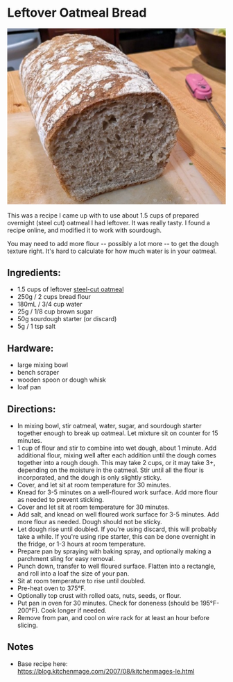 # Leftover Oatmeal Bread

![Oatmeal Bread](../../images/oatmeal_bread.jpg)

This was a recipe I came up with to use about 1.5 cups of prepared overnight (steel cut) oatmeal I had leftover. It was really tasty. I found a recipe online, and modified it to work with sourdough.

You may need to add more flour -- possibly a lot more -- to get the dough texture right. It's hard to calculate for how much water is in your oatmeal.

## Ingredients:

- 1.5 cups of leftover [steel-cut oatmeal](../Overnight%20Steel%20Cut%20Oatmeal")
- 250g / 2 cups bread flour
- 180mL / 3/4 cup water
- 25g / 1/8 cup brown sugar
- 50g sourdough starter (or discard)
- 5g / 1 tsp salt

## Hardware:

- large mixing bowl
- bench scraper
- wooden spoon or dough whisk
- loaf pan

## Directions:

- In mixing bowl, stir oatmeal, water, sugar, and sourdough starter together enough to break up oatmeal. Let mixture sit on counter for 15 minutes.
- 1 cup of flour and stir to combine into wet dough, about 1 minute. Add additional flour, mixing well after each addition until the dough comes together into a rough dough. This may take 2 cups, or it may take 3+, depending on the moisture in the oatmeal. Stir until all the flour is incorporated, and the dough is only slightly sticky.
- Cover, and let sit at room temperature for 30 minutes. 
- Knead for 3-5 minutes on a well-floured work surface. Add more flour as needed to prevent sticking.
- Cover and let sit at room temperature for 30 minutes.
- Add salt, and knead on well floured work surface for 3-5 minutes. Add more flour as needed. Dough should not be sticky. 
- Let dough rise until doubled. If you're using discard, this will probably take a while. If you're using ripe starter, this can be done overnight in the fridge, or 1-3 hours at room temperature. 
- Prepare pan by spraying with baking spray, and optionally making a parchment sling for easy removal.
- Punch down, transfer to well floured surface. Flatten into a rectangle, and roll into a loaf the size of your pan.
- Sit at room temperature to rise until doubled.
- Pre-heat oven to 375°F.
- Optionally top crust with rolled oats, nuts, seeds, or flour.
- Put pan in oven for 30 minutes. Check for doneness (should be 195°F-200°F). Cook longer if needed.
- Remove from pan, and cool on wire rack for at least an hour before slicing. 

## Notes

- Base recipe here: https://blog.kitchenmage.com/2007/08/kitchenmages-le.html
